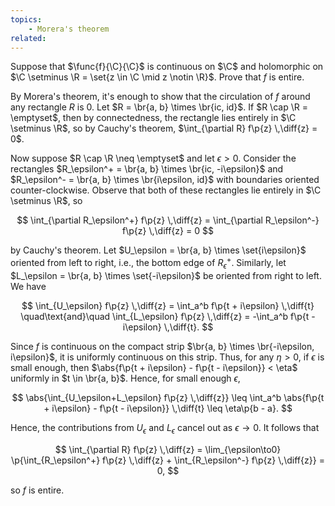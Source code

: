 ```yaml
---
topics:
    - Morera's theorem
related:
---
```


<problem>

Suppose that $\func{f}{\C}{\C}$ is continuous on $\C$ and holomorphic on $\C \setminus \R = \set{z \in \C \mid z \notin \R}$. Prove that $f$ is entire.

</problem>

<solution>

By Morera's theorem, it's enough to show that the circulation of $f$ around any rectangle $R$ is $0$. Let $R = \br{a, b} \times \br{ic, id}$. If $R \cap \R = \emptyset$, then by connectedness, the rectangle lies entirely in $\C \setminus \R$, so by Cauchy's theorem, $\int_{\partial R} f\p{z} \,\diff{z} = 0$.

Now suppose $R \cap \R \neq \emptyset$ and let $\epsilon > 0$. Consider the rectangles $R_\epsilon^+ = \br{a, b} \times \br{ic, -i\epsilon}$ and $R_\epsilon^- = \br{a, b} \times \br{i\epsilon, id}$ with boundaries oriented counter-clockwise. Observe that both of these rectangles lie entirely in $\C \setminus \R$, so

$$
\int_{\partial R_\epsilon^+} f\p{z} \,\diff{z} = \int_{\partial R_\epsilon^-} f\p{z} \,\diff{z} = 0
$$

by Cauchy's theorem. Let $U_\epsilon = \br{a, b} \times \set{i\epsilon}$ oriented from left to right, i.e., the bottom edge of $R_\epsilon^+$. Similarly, let $L_\epsilon = \br{a, b} \times \set{-i\epsilon}$ be oriented from right to left. We have

$$
\int_{U_\epsilon} f\p{z} \,\diff{z}
    = \int_a^b f\p{t + i\epsilon} \,\diff{t}
\quad\text{and}\quad
\int_{L_\epsilon} f\p{z} \,\diff{z}
    = -\int_a^b f\p{t - i\epsilon} \,\diff{t}.
$$

Since $f$ is continuous on the compact strip $\br{a, b} \times \br{-i\epsilon, i\epsilon}$, it is uniformly continuous on this strip. Thus, for any $\eta > 0$, if $\epsilon$ is small enough, then $\abs{f\p{t + i\epsilon} - f\p{t - i\epsilon}} < \eta$ uniformly in $t \in \br{a, b}$. Hence, for small enough $\epsilon$,

$$
\abs{\int_{U_\epsilon+L_\epsilon} f\p{z} \,\diff{z}}
    \leq \int_a^b \abs{f\p{t + i\epsilon} - f\p{t - i\epsilon}} \,\diff{t}
    \leq \eta\p{b - a}.
$$

Hence, the contributions from $U_\epsilon$ and $L_\epsilon$ cancel out as $\epsilon \to 0$. It follows that

$$
\int_{\partial R} f\p{z} \,\diff{z}
    = \lim_{\epsilon\to0} \p{\int_{R_\epsilon^+} f\p{z} \,\diff{z} + \int_{R_\epsilon^-} f\p{z} \,\diff{z}}
    = 0,
$$

so $f$ is entire.

</solution>
